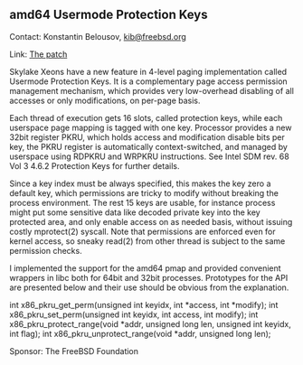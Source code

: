 ## amd64 Usermode Protection Keys ##

Contact: Konstantin Belousov, <kib@freebsd.org>

Link:	[The patch](https://reviews.freebsd.org/D18893)

Skylake Xeons have a new feature in 4-level paging implementation
called Usermode Protection Keys.  It is a complementary page access
permission management mechanism, which provides very low-overhead
disabling of all accesses or only modifications, on per-page basis.

Each thread of execution gets 16 slots, called protection keys, while
each userspace page mapping is tagged with one key.  Processor
provides a new 32bit register PKRU, which holds access and
modification disable bits per key, the PKRU register is automatically
context-switched, and managed by userspace using RDPKRU and WRPKRU
instructions.  See Intel SDM rev. 68 Vol 3 4.6.2 Protection Keys for
further details.

Since a key index must be always specified, this makes the key zero a
default key, which permissions are tricky to modify without breaking
the process environment.  The rest 15 keys are usable, for instance
process might put some sensitive data like decoded private key into
the key protected area, and only enable access on as needed basis,
without issuing costly mprotect(2) syscall.  Note that permissions are
enforced even for kernel access, so sneaky read(2) from other thread
is subject to the same permission checks.

I implemented the support for the amd64 pmap and provided convenient
wrappers in libc both for 64bit and 32bit processes.  Prototypes for
the API are presented below and their use should be obvious from the
explanation.

int x86_pkru_get_perm(unsigned int keyidx, int *access, int *modify);
int x86_pkru_set_perm(unsigned int keyidx, int access, int modify);
int x86_pkru_protect_range(void *addr, unsigned long len, unsigned int keyidx, int flag);
int x86_pkru_unprotect_range(void *addr, unsigned long len);

Sponsor: The FreeBSD Foundation
